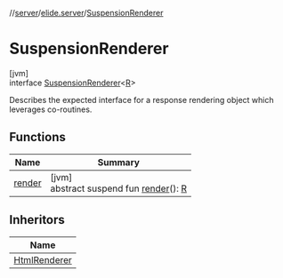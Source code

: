 //[server](../../../index.md)/[elide.server](../index.md)/[SuspensionRenderer](index.md)

# SuspensionRenderer

[jvm]\
interface [SuspensionRenderer](index.md)&lt;[R](index.md)&gt;

Describes the expected interface for a response rendering object which leverages co-routines.

## Functions

| Name | Summary |
|---|---|
| [render](render.md) | [jvm]<br>abstract suspend fun [render](render.md)(): [R](index.md) |

## Inheritors

| Name |
|---|
| [HtmlRenderer](../-html-renderer/index.md) |
